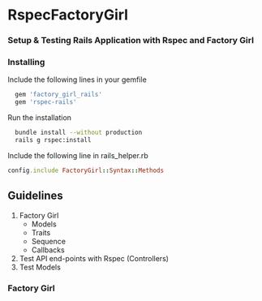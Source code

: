 # RspecFactoryGirl

### Setup & Testing Rails Application with Rspec and Factory Girl

### Installing

Include the following lines in your gemfile
```ruby
  gem 'factory_girl_rails'
  gem 'rspec-rails'
```
Run the installation
```bash
  bundle install --without production
  rails g rspec:install
```
Include the following line in rails_helper.rb 
```ruby
config.include FactoryGirl::Syntax::Methods
```
## Guidelines

1. Factory Girl 
    * Models
    * Traits
    * Sequence
    * Callbacks
2. Test API end-points with Rspec (Controllers)
3. Test Models

### Factory Girl
